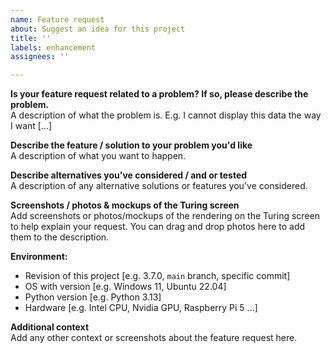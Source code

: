 ```yaml
---
name: Feature request
about: Suggest an idea for this project
title: ''
labels: enhancement
assignees: ''

---
```


<!---
⚠️ Do not open feature requests for UsbMonitor.exe or ExtendScreen.exe here!
Please read the disclaimer on the front page.
-->

**Is your feature request related to a problem? If so, please describe the problem.**  
A description of what the problem is. E.g. I cannot display this data the way I want [...]

**Describe the feature / solution to your problem you'd like**  
A description of what you want to happen.

**Describe alternatives you've considered / and or tested**  
A description of any alternative solutions or features you've considered.

**Screenshots / photos & mockups of the Turing screen**  
Add screenshots or photos/mockups of the rendering on the Turing screen to help explain your request.
You can drag and drop photos here to add them to the description.

**Environment:**  
 - Revision of this project [e.g. 3.7.0, `main` branch, specific commit]
 - OS with version [e.g. Windows 11, Ubuntu 22.04]
 - Python version [e.g. Python 3.13]
 - Hardware [e.g. Intel CPU, Nvidia GPU, Raspberry Pi 5 ...]

**Additional context**  
Add any other context or screenshots about the feature request here.
